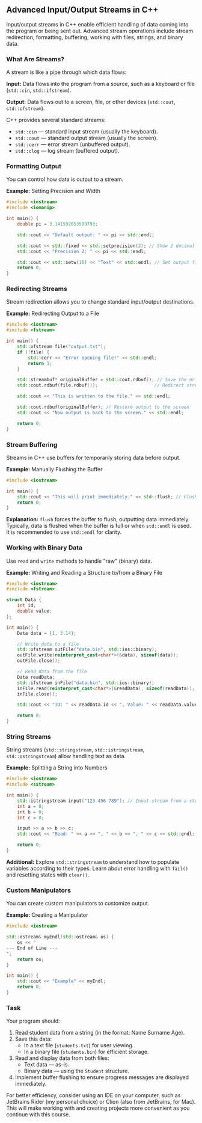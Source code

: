 ﻿## Advanced Input/Output Streams in C++

Input/output streams in C++ enable efficient handling of data coming into the program or being sent out. Advanced stream operations include stream redirection, formatting, buffering, working with files, strings, and binary data.

### What Are Streams?

A stream is like a pipe through which data flows:

**Input:** Data flows into the program from a source, such as a keyboard or file (`std::cin`, `std::ifstream`).

**Output:** Data flows out to a screen, file, or other devices (`std::cout`, `std::ofstream`).

C++ provides several standard streams:

- `std::cin` — standard input stream (usually the keyboard).
- `std::cout` — standard output stream (usually the screen).
- `std::cerr` — error stream (unbuffered output).
- `std::clog` — log stream (buffered output).

### Formatting Output

You can control how data is output to a stream.

**Example:** Setting Precision and Width
```cpp
#include <iostream>
#include <iomanip>

int main() {
    double pi = 3.141592653589793;

    std::cout << "Default output: " << pi << std::endl;

    std::cout << std::fixed << std::setprecision(2); // Show 2 decimal places
    std::cout << "Precision 2: " << pi << std::endl;

    std::cout << std::setw(10) << "Text" << std::endl; // Set output field width
    return 0;
}
```

### Redirecting Streams

Stream redirection allows you to change standard input/output destinations.

**Example:** Redirecting Output to a File
```cpp
#include <iostream>
#include <fstream>

int main() {
    std::ofstream file("output.txt");
    if (!file) {
        std::cerr << "Error opening file!" << std::endl;
        return 1;
    }

    std::streambuf* originalBuffer = std::cout.rdbuf(); // Save the original buffer
    std::cout.rdbuf(file.rdbuf());                     // Redirect stream to the file

    std::cout << "This is written to the file." << std::endl;

    std::cout.rdbuf(originalBuffer); // Restore output to the screen
    std::cout << "Now output is back to the screen." << std::endl;

    return 0;
}
```

### Stream Buffering

Streams in C++ use buffers for temporarily storing data before output.

**Example:** Manually Flushing the Buffer
```cpp
#include <iostream>

int main() {
    std::cout << "This will print immediately." << std::flush; // Flush the buffer
    return 0;
}
```

**Explanation:** `flush` forces the buffer to flush, outputting data immediately. Typically, data is flushed when the buffer is full or when `std::endl` is used. It is recommended to use `std::endl` for clarity.

### Working with Binary Data

Use `read` and `write` methods to handle "raw" (binary) data.

**Example:** Writing and Reading a Structure to/from a Binary File
```cpp
#include <iostream>
#include <fstream>

struct Data {
    int id;
    double value;
};

int main() {
    Data data = {1, 3.14};

    // Write data to a file
    std::ofstream outFile("data.bin", std::ios::binary);
    outFile.write(reinterpret_cast<char*>(&data), sizeof(data));
    outFile.close();

    // Read data from the file
    Data readData;
    std::ifstream inFile("data.bin", std::ios::binary);
    inFile.read(reinterpret_cast<char*>(&readData), sizeof(readData));
    inFile.close();

    std::cout << "ID: " << readData.id << ", Value: " << readData.value << std::endl;

    return 0;
}
```

### String Streams

String streams (`std::stringstream`, `std::istringstream`, `std::ostringstream`) allow handling text as data.

**Example:** Splitting a String into Numbers
```cpp
#include <iostream>
#include <sstream>

int main() {
    std::istringstream input("123 456 789"); // Input stream from a string
    int a = 0;
    int b = 0;
    int c = 0;

    input >> a >> b >> c;
    std::cout << "Read: " << a << ", " << b << ", " << c << std::endl;

    return 0;
}
```

**Additional:** Explore `std::stringstream` to understand how to populate variables according to their types. Learn about error handling with `fail()` and resetting states with `clear()`.

### Custom Manipulators

You can create custom manipulators to customize output.

**Example:** Creating a Manipulator
```cpp
#include <iostream>

std::ostream& myEndl(std::ostream& os) {
    os << "
--- End of Line ---
";
    return os;
}

int main() {
    std::cout << "Example" << myEndl;
    return 0;
}
```

### Task

Your program should:

1. Read student data from a string (in the format: Name Surname Age).
2. Save this data:
    - In a text file (`students.txt`) for user viewing.
    - In a binary file (`students.bin`) for efficient storage.
3. Read and display data from both files:
    - Text data — as-is.
    - Binary data — using the `Student` structure.
4. Implement buffer flushing to ensure progress messages are displayed immediately.

For better efficiency, consider using an IDE on your computer, such as JetBrains Rider (my personal choice) or Clion (also from JetBrains, for Mac). This will make working with and creating projects more convenient as you continue with this course.
